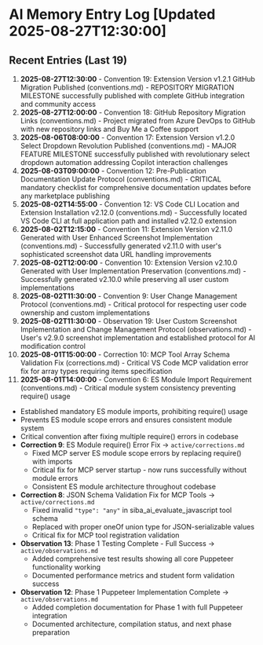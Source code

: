 # AI Memory Entry Log [Updated 2025-08-27T12:30:00]

## Recent Entries (Last 19)
1. **2025-08-27T12:30:00** - Convention 19: Extension Version v1.2.1 GitHub Migration Published (conventions.md) - REPOSITORY MIGRATION MILESTONE successfully published with complete GitHub integration and community access
2. **2025-08-27T12:00:00** - Convention 18: GitHub Repository Migration Links (conventions.md) - Project migrated from Azure DevOps to GitHub with new repository links and Buy Me a Coffee support
3. **2025-08-06T08:00:00** - Convention 17: Extension Version v1.2.0 Select Dropdown Revolution Published (conventions.md) - MAJOR FEATURE MILESTONE successfully published with revolutionary select dropdown automation addressing Copilot interaction challenges
2. **2025-08-03T09:00:00** - Convention 12: Pre-Publication Documentation Update Protocol (conventions.md) - CRITICAL mandatory checklist for comprehensive documentation updates before any marketplace publishing
2. **2025-08-02T14:55:00** - Convention 12: VS Code CLI Location and Extension Installation v2.12.0 (conventions.md) - Successfully located VS Code CLI at full application path and installed v2.12.0 extension
3. **2025-08-02T12:15:00** - Convention 11: Extension Version v2.11.0 Generated with User Enhanced Screenshot Implementation (conventions.md) - Successfully generated v2.11.0 with user's sophisticated screenshot data URL handling improvements
4. **2025-08-02T12:00:00** - Convention 10: Extension Version v2.10.0 Generated with User Implementation Preservation (conventions.md) - Successfully generated v2.10.0 while preserving all user custom implementations
5. **2025-08-02T11:30:00** - Convention 9: User Change Management Protocol (conventions.md) - Critical protocol for respecting user code ownership and custom implementations
6. **2025-08-02T11:30:00** - Observation 19: User Custom Screenshot Implementation and Change Management Protocol (observations.md) - User's v2.9.0 screenshot implementation and established protocol for AI modification control
2. **2025-08-01T15:00:00** - Correction 10: MCP Tool Array Schema Validation Fix (corrections.md) - Critical VS Code MCP validation error fix for array types requiring items specification
2. **2025-08-01T14:00:00** - Convention 6: ES Module Import Requirement (conventions.md) - Critical module system consistency preventing require() usage
  - Established mandatory ES module imports, prohibiting require() usage
  - Prevents ES module scope errors and ensures consistent module system
  - Critical convention after fixing multiple require() errors in codebase
- **Correction 9**: ES Module require() Error Fix → `active/corrections.md`
  - Fixed MCP server ES module scope errors by replacing require() with imports
  - Critical fix for MCP server startup - now runs successfully without module errors
  - Consistent ES module architecture throughout codebase
- **Correction 8**: JSON Schema Validation Fix for MCP Tools → `active/corrections.md`
  - Fixed invalid `"type": "any"` in siba_ai_evaluate_javascript tool schema
  - Replaced with proper oneOf union type for JSON-serializable values
  - Critical fix for MCP tool registration validation
- **Observation 13**: Phase 1 Testing Complete - Full Success → `active/observations.md`
  - Added comprehensive test results showing all core Puppeteer functionality working
  - Documented performance metrics and student form validation success
- **Observation 12**: Phase 1 Puppeteer Implementation Complete → `active/observations.md`
  - Added completion documentation for Phase 1 with full Puppeteer integration
  - Documented architecture, compilation status, and next phase preparation

